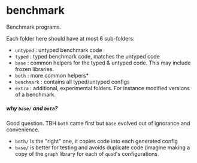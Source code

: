 benchmark
===

Benchmark programs.

Each folder here should have at most 6 sub-folders:
- `untyped` : untyped benchmark code
- `typed` : typed benchmark code, matches the untyped code
- `base` : common helpers for the typed & untyped code. This may include frozen libraries.
- `both` : more common helpers*
- `benchmark` : contains all typed/untyped configs
- `extra` : additional, experimental folders. For instance modified versions of a benchmark.


#####  why `base/` and `both`?
Good question. TBH `both` came first but `base` evolved out of ignorance and convenience.
- `both/` is the "right" one, it copies code into each generated config
- `base/` is better for testing and avoids duplicate code (imagine making a copy of the `graph` library for each of `quad`'s configurations.
